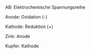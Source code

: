 AB: Elektrochemische Spannungsreihe

Anode: Oxidation (-)

Kathode: Reduktion (+)

Zink: Anode

Kupfer: Kathode